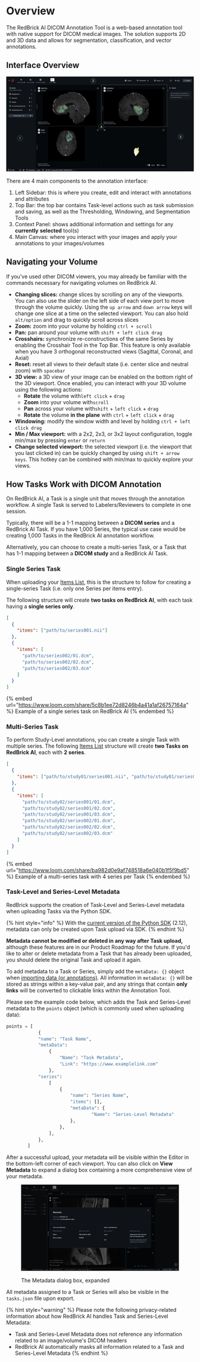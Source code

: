 # Overview

The RedBrick AI DICOM Annotation Tool is a web-based annotation tool with native support for DICOM medical images. The solution supports 2D and 3D data and allows for segmentation, classification, and vector annotations.&#x20;

## Interface Overview

![](<../.gitbook/assets/Group 28384.png>)

There are 4 main components to the annotation interface:

1. Left Sidebar: this is where you create, edit and interact with annotations and attributes
2. Top Bar: the top bar contains Task-level actions such as task submission and saving, as well as the Thresholding, Windowing, and Segmentation Tools
3. Context Panel: shows additional information and settings for any **currently** **selected** tool(s)
4. Main Canvas: where you interact with your images and apply your annotations to your images/volumes

## Navigating your Volume

If you've used other DICOM viewers, you may already be familiar with the commands necessary for navigating volumes on RedBrick AI.

* **Changing slices:** change slices by scrolling on any of the viewports. You can also use the slider on the left side of each view port to move through the volume quickly. Using the `up arrow`  and `down arrow`  keys will change one slice at a time on the selected viewport. You can also hold `alt/option` and drag to quickly scroll across slices
* **Zoom:** zoom into your volume by holding `ctrl + scroll`
* **Pan:** pan around your volume with `shift + left click drag`
* **Crosshairs:** synchronize re-constructions of the same Series by enabling the Crosshair Tool in the Top Bar. This feature is only available when you have 3 orthogonal reconstructed views (Sagittal, Coronal, and Axial)
* **Reset:** reset all views to their default state (i.e. center slice and neutral zoom) with `spacebar`
* **3D view:** a 3D view of your image can be enabled on the bottom right of the 3D viewport. Once enabled, you can interact with your 3D volume using the following actions:
  * **Rotate** the volume with`left click` + `drag`
  * **Zoom** into your volume with`scroll`
  * **Pan** across your volume with`shift` + `left click` + `drag`
  * **Rotate** the volume **in the plane** with `ctrl` + `left click` + `drag`
* **Windowing:** modify the window width and level by holding `ctrl + left click drag`
* **Min / Max viewport:**  with a 2x2, 2x3, or 3x2 layout configuration, toggle min/max by pressing `enter` or `return`
* **Change selected viewport:** the selected viewport (i.e. the viewport that you last clicked in) can be quickly changed by using `shift + arrow keys`. This hotkey can be combined with min/max to quickly explore your views.

## How Tasks Work with DICOM Annotation

On RedBrick AI, a Task is a single unit that moves through the annotation workflow. A single Task is served to Labelers/Reviewers to complete in one session.&#x20;

Typically, there will be a 1-1 mapping between a **DICOM series** and a RedBrick AI Task. If you have 1,000 Series, the typical use case would be creating 1,000 Tasks in the RedBrick AI annotation workflow.&#x20;

Alternatively, you can choose to create a multi-series Task, or a Task that has 1-1 mapping between a **DICOM study** and a RedBrick AI Task.&#x20;

### Single Series Task

When uploading your [Items List](../importing-data/import-cloud-data/creating-an-items-list.md), this is the structure to follow for creating a single-series Task (i.e. only one Series per items entry).&#x20;

The following structure will create **two tasks on RedBrick AI**, with each task having a **single series only**.&#x20;

```json
[
  {
    "items": ["path/to/series001.nii"]
  },
  {
    "items": [
      "path/to/series002/01.dcm",
      "path/to/series002/02.dcm",
      "path/to/series002/03.dcm"
    ]
  }
]
```

{% embed url="https://www.loom.com/share/5c8b1ee72d8246b4a41a1af26757164a" %}
Example of a single series task on RedBrick AI
{% endembed %}

### Multi-Series Task

To perform Study-Level annotations, you can create a single Task with multiple series. The following [Items List](../importing-data/import-cloud-data/creating-an-items-list.md#items-list-format) structure will create **two Tasks on RedBrick AI**, each with **2 series**.&#x20;

```json
[
  {
    "items": ["path/to/study01/series001.nii", "path/to/study01/series002.nii"]
  },
  {
    "items": [
      "path/to/study02/series001/01.dcm",
      "path/to/study02/series001/02.dcm",
      "path/to/study02/series001/03.dcm",
      "path/to/study02/series002/01.dcm",
      "path/to/study02/series002/02.dcm",
      "path/to/study02/series002/03.dcm"
    ]
  }
]
```

{% embed url="https://www.loom.com/share/ba982d0e9af748518a6e040b1f5f9bd5" %}
Example of a multi-series task with 4 series per Task
{% endembed %}

### Task-Level and Series-Level Metadata

RedBrick supports the creation of Task-Level and Series-Level metadata when uploading Tasks via the Python SDK.

{% hint style="info" %}
With the [current version of the Python SDK](https://pypi.org/project/redbrick-sdk/#history) (2.12), metadata can only be created upon Task upload via SDK.&#x20;
{% endhint %}

**Metadata cannot be modified or deleted in any way after Task upload,** although these features are in our Product Roadmap for the future. If you'd like to alter or delete metadata from a Task that has already been uploaded, you should delete the original Task and upload it again.

To add metadata to a Task or Series, simply add the `metaData: {}` object when [importing data (or annotations)](https://docs.redbrickai.com/python-sdk/sdk-overview/importing-data-and-annotations). All information in `metaData: {}` will be stored as strings within a key-value pair, and any strings that contain **only links** will be converted to clickable links within the Annotation Tool.

Please see the example code below, which adds the Task and Series-Level metadata to the `points` object (which is commonly used when uploading data):

```python
points = [
            {
            "name": "Task Name",
            "metaData": 
                {
                    "Name": "Task Metadata",
                    "Link": "https://www.examplelink.com"
                },
            "series": 
                [
                    {
                        "name": "Series Name",
                        "items": [],
                        "metaData": {
                                "Name": "Series-Level Metadata"
                        },
                    },
                ],
            },
        ]
```

After a successful upload, your metadata will be visible within the Editor in the bottom-left corner of each viewport. You can also click on **View Metadata** to expand a dialog box containing a more comprehensive view of your metadata.

<figure><img src="../.gitbook/assets/Screenshot 2023-06-05 at 11.38.54 AM.png" alt=""><figcaption><p>The Metadata dialog box, expanded</p></figcaption></figure>

All metadata assigned to a Task or Series will also be visible in the `tasks.json` file upon export.

{% hint style="warning" %}
Please note the following privacy-related information about how RedBrick AI handles Task and Series-Level Metadata:

* Task and Series-Level Metadata does not reference any information related to an image/volume's DICOM headers
* RedBrick AI automatically masks all information related to a Task and Series-Level Metadata&#x20;
{% endhint %}
